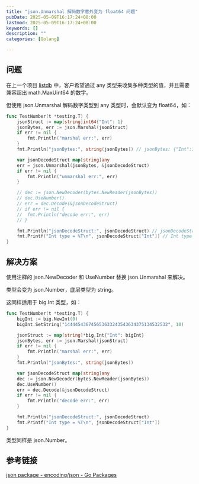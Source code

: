 ```yaml
---
title: "json.Unmarshal 解码数字意外变为 float64 问题"
pubDate: 2025-05-09T16:17:24+08:00
lastmod: 2025-05-09T16:17:24+08:00
keywords: []
description: ""
categories: [Golang]

---
```


## 问题

在上一个项目 [listdb](https://www.upwork.com/jobs/~018db314725bf3f8f2 "listdb") 中，客户希望通过 any 类型来收集多种类型的值，并且需要兼容超出 math.MaxUint64 的数字。

但使用 json.Unmarshal 解码数字类型到 any 类型时，会默认变为 float64，如：

```go
func TestNumber(t *testing.T) {
	jsonStruct := map[string]int64{"Int": 1}
	jsonBytes, err := json.Marshal(jsonStruct)
	if err != nil {
		fmt.Println("marshal err:", err)
	}
	fmt.Println("jsonBytes:", string(jsonBytes)) // jsonBytes: {"Int":1}

	var jsonDecodeStruct map[string]any
	err = json.Unmarshal(jsonBytes, &jsonDecodeStruct)
	if err != nil {
		fmt.Println("unmarshal err:", err)
	}

	// dec := json.NewDecoder(bytes.NewReader(jsonBytes))
	// dec.UseNumber()
	// err = dec.Decode(&jsonDecodeStruct)
	// if err != nil {
	// 	fmt.Println("decode err:", err)
	// }

	fmt.Println("jsonDecodeStruct:", jsonDecodeStruct) // jsonDecodeStruct: map[Int:1]
	fmt.Printf("Int type = %T\n", jsonDecodeStruct["Int"]) // Int type = float64
}
```

## 解决方案

使用注释的 json.NewDecoder 和 UseNumber 替换 json.Unmarshal 来解决。

类型会变为 json.Number，底层类型为 string。

这同样适用于 big.Int 类型，如：

```go
func TestNumber(t *testing.T) {
	bigInt := big.NewInt(0)
	bigInt.SetString("144445436745653633243543634375134532532", 10)

	jsonStruct := map[string]*big.Int{"Int": bigInt}
	jsonBytes, err := json.Marshal(jsonStruct)
	if err != nil {
		fmt.Println("marshal err:", err)
	}
	fmt.Println("jsonBytes:", string(jsonBytes))

	var jsonDecodeStruct map[string]any
	dec := json.NewDecoder(bytes.NewReader(jsonBytes))
	dec.UseNumber()
	err = dec.Decode(&jsonDecodeStruct)
	if err != nil {
		fmt.Println("decode err:", err)
	}

	fmt.Println("jsonDecodeStruct:", jsonDecodeStruct)
	fmt.Printf("Int type = %T\n", jsonDecodeStruct["Int"])
}
```

类型同样是 json.Number。

## 参考链接

[json package - encoding/json - Go Packages](https://pkg.go.dev/encoding/json#Decoder.UseNumber "json package - encoding/json - Go Packages")